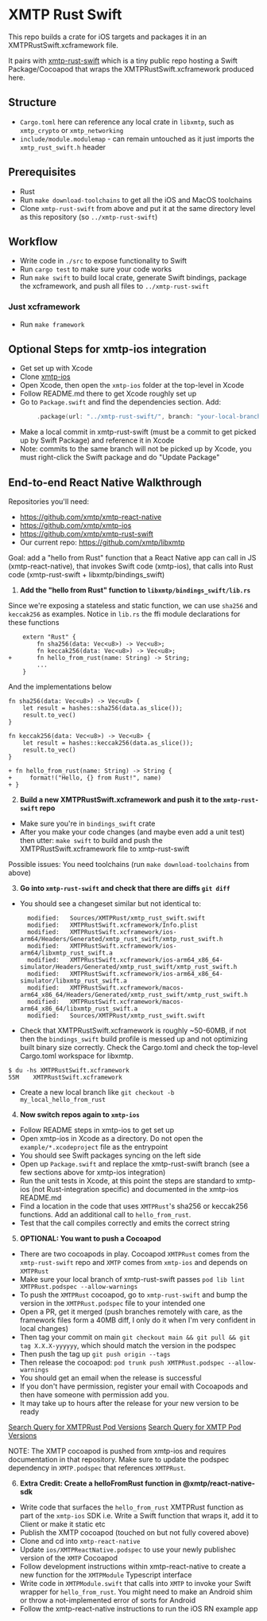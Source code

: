 # XMTP Rust Swift

This repo builds a crate for iOS targets and packages it in an XMTPRustSwift.xcframework file.

It pairs with [xmtp-rust-swift](https://github.com/xmtp/xmtp-rust-swift) which is a tiny public repo hosting a Swift Package/Cocoapod that wraps the XMTPRustSwift.xcframework produced here.

## Structure

- `Cargo.toml` here can reference any local crate in `libxmtp`, such as `xmtp_crypto` or `xmtp_networking`
- `include/module.modulemap` - can remain untouched as it just imports the `xmtp_rust_swift.h` header

## Prerequisites

- Rust
- Run `make download-toolchains` to get all the iOS and MacOS toolchains
- Clone `xmtp-rust-swift` from above and put it at the same directory level as this repository (so `../xmtp-rust-swift`)

## Workflow

- Write code in `./src` to expose functionality to Swift
- Run `cargo test` to make sure your code works
- Run `make swift` to build local crate, generate Swift bindings, package the xcframework, and push all files to `../xmtp-rust-swift`

### Just xcframework

- Run `make framework`

## Optional Steps for xmtp-ios integration

- Get set up with Xcode
- Clone [xmtp-ios](https://github.com/xmtp/xmtp-ios)
- Open Xcode, then open the `xmtp-ios` folder at the top-level in Xcode
- Follow README.md there to get Xcode roughly set up
- Go to `Package.swift` and find the dependencies section. Add:

```swift
        .package(url: "../xmtp-rust-swift/", branch: "your-local-branch")
```

- Make a local commit in xmtp-rust-swift (must be a commit to get picked up by Swift Package) and reference it in Xcode
- Note: commits to the same branch will not be picked up by Xcode, you must right-click the Swift package and do "Update Package"

## End-to-end React Native Walkthrough

Repositories you'll need:
- https://github.com/xmtp/xmtp-react-native
- https://github.com/xmtp/xmtp-ios
- https://github.com/xmtp/xmtp-rust-swift
- Our current repo: https://github.com/xmtp/libxmtp

Goal: add a "hello from Rust" function that a React Native app can call in JS (xmtp-react-native), that invokes Swift code (xmtp-ios), that calls into Rust code (xmtp-rust-swift + libxmtp/bindings_swift)

1. **Add the "hello from Rust" function to `libxmtp/bindings_swift/lib.rs`**

Since we're exposing a stateless and static function, we can use `sha256` and `keccak256` as examples. Notice in `lib.rs` the ffi module declarations for these functions
```
    extern "Rust" {
        fn sha256(data: Vec<u8>) -> Vec<u8>;
        fn keccak256(data: Vec<u8>) -> Vec<u8>;
+       fn hello_from_rust(name: String) -> String;
        ...
    }
```

And the implementations below
```
fn sha256(data: Vec<u8>) -> Vec<u8> {
    let result = hashes::sha256(data.as_slice());
    result.to_vec()
}

fn keccak256(data: Vec<u8>) -> Vec<u8> {
    let result = hashes::keccak256(data.as_slice());
    result.to_vec()
}

+ fn hello_from_rust(name: String) -> String {
+     format!("Hello, {} from Rust!", name)
+ }
```

2. **Build a new XMTPRustSwift.xcframework and push it to the `xmtp-rust-swift` repo**
- Make sure you're in `bindings_swift` crate
- After you make your code changes (and maybe even add a unit test) then utter: `make swift` to build and push the XMTPRustSwift.xcframework file to xmtp-rust-swift

Possible issues: You need toolchains (run `make download-toolchains` from above)

3. **Go into `xmtp-rust-swift` and check that there are diffs `git diff`**
- You should see a changeset similar but not identical to:
  ```
    modified:   Sources/XMTPRust/xmtp_rust_swift.swift
    modified:   XMTPRustSwift.xcframework/Info.plist
    modified:   XMTPRustSwift.xcframework/ios-arm64/Headers/Generated/xmtp_rust_swift/xmtp_rust_swift.h
    modified:   XMTPRustSwift.xcframework/ios-arm64/libxmtp_rust_swift.a
    modified:   XMTPRustSwift.xcframework/ios-arm64_x86_64-simulator/Headers/Generated/xmtp_rust_swift/xmtp_rust_swift.h
    modified:   XMTPRustSwift.xcframework/ios-arm64_x86_64-simulator/libxmtp_rust_swift.a
    modified:   XMTPRustSwift.xcframework/macos-arm64_x86_64/Headers/Generated/xmtp_rust_swift/xmtp_rust_swift.h
    modified:   XMTPRustSwift.xcframework/macos-arm64_x86_64/libxmtp_rust_swift.a
    modified:   Sources/XMTPRust/xmtp_rust_swift.swift
  ```
- Check that XMTPRustSwift.xcframework is roughly ~50-60MB, if not then the `bindings_swift` build profile is messed up and not optimizing built binary size correctly. Check the Cargo.toml and check the top-level Cargo.toml workspace for libxmtp.
```
$ du -hs XMTPRustSwift.xcframework
55M    XMTPRustSwift.xcframework
```
- Create a new local branch like `git checkout -b my_local_hello_from_rust`

4. **Now switch repos again to `xmtp-ios`**
- Follow README steps in xmtp-ios to get set up
- Open xmtp-ios in Xcode as a directory. Do not open the `example/*.xcodeproject` file as the entrypoint
- You should see Swift packages syncing on the left side
- Open up `Package.swift` and replace the xmtp-rust-swift branch (see a few sections above for xmtp-ios integration)
- Run the unit tests in Xcode, at this point the steps are standard to xmtp-ios (not Rust-integration specific) and documented in the xmtp-ios README.md
- Find a location in the code that uses `XMTPRust`'s sha256 or keccak256 functions. Add an additional call to `hello_from_rust`.
- Test that the call compiles correctly and emits the correct string

5. **OPTIONAL: You want to push a Cocoapod**
- There are two cocoapods in play. Cocoapod `XMTPRust` comes from the `xmtp-rust-swift` repo and `XMTP` comes from `xmtp-ios` and depends on `XMTPRust`
- Make sure your local branch of xmtp-rust-swift passes `pod lib lint XMTPRust.podspec --allow-warnings`
- To push the `XMTPRust` cocoapod, go to `xmtp-rust-swift` and bump the version in the `XMTPRust.podspec` file to your intended one
- Open a PR, get it merged (push branches remotely with care, as the framework files form a 40MB diff, I only do it when I'm very confident in local changes)
- Then tag your commit on main `git checkout main && git pull && git tag X.X.X-yyyyyy`, which should match the version in the podspec
- Then push the tag up `git push origin --tags`
- Then release the cocoapod: `pod trunk push XMTPRust.podspec --allow-warnings`
- You should get an email when the release is successful
- If you don't have permission, register your email with Cocoapods and then have someone with permission add you.
- It may take up to hours after the release for your new version to be ready

[Search Query for XMTPRust Pod Versions](https://github.com/search?q=repo%3ACocoaPods%2FSpecs+XMTPRust&type=commits)
[Search Query for XMTP Pod Versions](https://github.com/search?q=repo%3ACocoaPods%2FSpecs+XMTP&type=commits)

NOTE: The XMTP cocoapod is pushed from xmtp-ios and requires documentation in that repository. Make sure to update the podspec dependency in `XMTP.podspec` that references `XMTPRust`.

6. **Extra Credit: Create a helloFromRust function in @xmtp/react-native-sdk**
- Write code that surfaces the `hello_from_rust` XMTPRust function as part of the `xmtp-ios` SDK i.e. Write a Swift function that wraps it, add it to Client or make it static etc
- Publish the XMTP cocoapod (touched on but not fully covered above)
- Clone and cd into `xmtp-react-native`
- Update `ios/XMTPReactNative.podspec` to use your newly publishec version of the `XMTP` Cocoapod
- Follow development instructions within xmtp-react-native to create a new function for the `XMTPModule` Typescript interface
- Write code in `XMTPModule.swift` that calls into `XMTP` to invoke your Swift wrapper for `hello_from_rust`. You might need to make an Android shim or throw a not-implemented error of sorts for Android
- Follow the xmtp-react-native instructions to run the iOS RN example app
